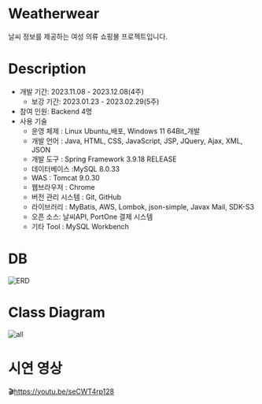 # Weatherwear
날씨 정보를 제공하는 여성 의류 쇼핑몰 프로젝트입니다.

# Description
- 개발 기간: 2023.11.08 - 2023.12.08(4주)
  - 보강 기간: 2023.01.23 - 2023.02.29(5주)
- 참여 인원: Backend 4명
- 사용 기술
  - 운영 체제 : Linux Ubuntu_배포, Windows 11 64Bit_개발
  - 개발 언어 : Java, HTML, CSS, JavaScript, JSP, JQuery, Ajax, XML, JSON
  - 개발 도구 : Spring Framework 3.9.18 RELEASE
  - 데이터베이스 :MySQL 8.0.33
  - WAS : Tomcat 9.0.30
  - 웹브라우저 : Chrome
  - 버전 관리 시스템 : Git, GitHub
  - 라이브러리 : MyBatis, AWS, Lombok, json-simple, Javax Mail, SDK-S3
  - 오픈 소스: 날씨API, PortOne 결제 시스템
  - 기타 Tool : MySQL Workbench

# DB
![ERD](https://github.com/hyeonga493/WEATHERWEAR/assets/127083504/0696d9e8-a47f-4df0-ae57-e50676db5f4f)



# Class Diagram
![all](https://github.com/hyeonga493/WEATHERWEAR/assets/127083504/5a6d0b72-1cf3-4f44-807d-0e25c157626e)



# 시연 영상
🎬<https://youtu.be/seCWT4rp128>
